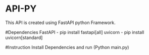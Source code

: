 # API-PY
This API is created using FastAPI python Framework. 

#Dependencies
FastAPI - pip install fastapi[all]
uvicorn - pip install uvicorn[standard]


#Instruction 
Install Dependencies and run (Python main.py)


